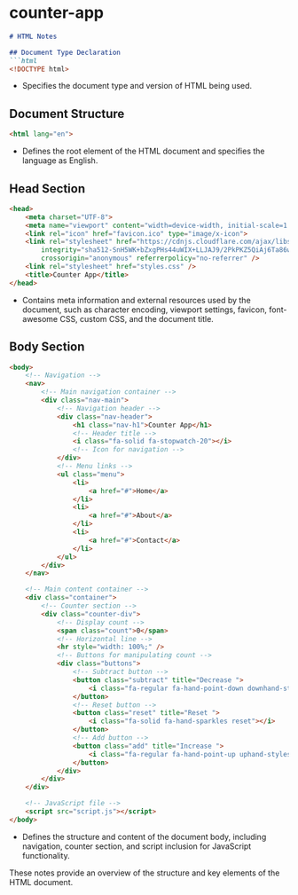 # counter-app

```markdown
# HTML Notes

## Document Type Declaration
```html
<!DOCTYPE html>
```
- Specifies the document type and version of HTML being used.

## Document Structure
```html
<html lang="en">
```
- Defines the root element of the HTML document and specifies the language as English.

## Head Section
```html
<head>
    <meta charset="UTF-8">
    <meta name="viewport" content="width=device-width, initial-scale=1.0">
    <link rel="icon" href="favicon.ico" type="image/x-icon">
    <link rel="stylesheet" href="https://cdnjs.cloudflare.com/ajax/libs/font-awesome/6.5.2/css/all.min.css"
        integrity="sha512-SnH5WK+bZxgPHs44uWIX+LLJAJ9/2PkPKZ5QiAj6Ta86w+fsb2TkcmfRyVX3pBnMFcV7oQPJkl9QevSCWr3W6A=="
        crossorigin="anonymous" referrerpolicy="no-referrer" />
    <link rel="stylesheet" href="styles.css" />
    <title>Counter App</title>
</head>
```
- Contains meta information and external resources used by the document, such as character encoding, viewport settings, favicon, font-awesome CSS, custom CSS, and the document title.

## Body Section
```html
<body>
    <!-- Navigation -->
    <nav>
        <!-- Main navigation container -->
        <div class="nav-main">
            <!-- Navigation header -->
            <div class="nav-header">
                <h1 class="nav-h1">Counter App</h1>
                <!-- Header title -->
                <i class="fa-solid fa-stopwatch-20"></i>
                <!-- Icon for navigation -->
            </div>
            <!-- Menu links -->
            <ul class="menu">
                <li>
                    <a href="#">Home</a>
                </li>
                <li>
                    <a href="#">About</a>
                </li>
                <li>
                    <a href="#">Contact</a>
                </li>
            </ul>
        </div>
    </nav>

    <!-- Main content container -->
    <div class="container">
        <!-- Counter section -->
        <div class="counter-div">
            <!-- Display count -->
            <span class="count">0</span>
            <!-- Horizontal line -->
            <hr style="width: 100%;" />
            <!-- Buttons for manipulating count -->
            <div class="buttons">
                <!-- Subtract button -->
                <button class="subtract" title="Decrease ">
                    <i class="fa-regular fa-hand-point-down downhand-styles subtract"></i>
                </button>
                <!-- Reset button -->
                <button class="reset" title="Reset ">
                    <i class="fa-solid fa-hand-sparkles reset"></i>
                </button>
                <!-- Add button -->
                <button class="add" title="Increase ">
                    <i class="fa-regular fa-hand-point-up uphand-styles add"></i>
                </button>
            </div>
        </div>
    </div>

    <!-- JavaScript file -->
    <script src="script.js"></script>
</body>
```
- Defines the structure and content of the document body, including navigation, counter section, and script inclusion for JavaScript functionality.

These notes provide an overview of the structure and key elements of the HTML document.
